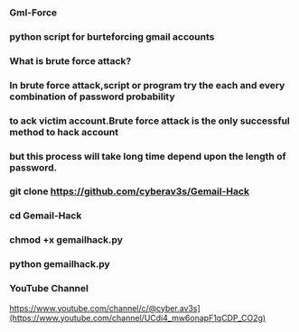 ### Gml-Force

### python script for burteforcing gmail accounts

###  What is brute force attack?
### In brute force attack,script or program try the each and every combination of password probability 
### to ack victim account.Brute force attack is the only successful method to hack account
### but this process will take long time depend upon the length of password.

### git clone https://github.com/cyberav3s/Gemail-Hack
### cd Gemail-Hack
### chmod +x gemailhack.py
### python gemailhack.py


### YouTube Channel
https://www.youtube.com/channel/c/@cyber.av3s](https://www.youtube.com/channel/UCdi4_mw6onapF1qCDP_CO2g)




